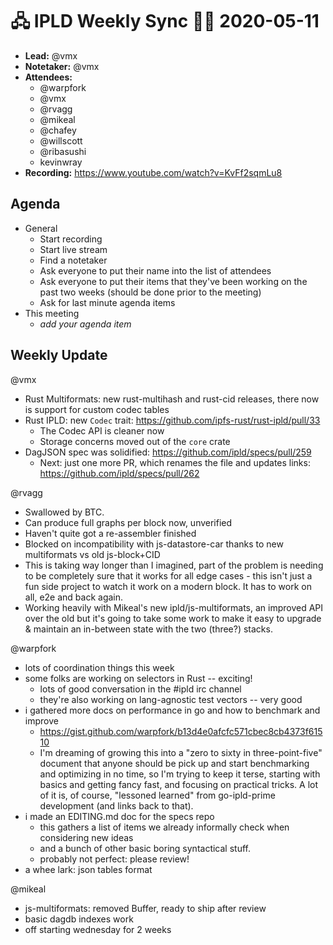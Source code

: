 # 🖧 IPLD Weekly Sync 🙌🏽 2020-05-11

- **Lead:** @vmx
- **Notetaker:** @vmx
- **Attendees:**
  - @warpfork
  - @vmx
  - @rvagg
  - @mikeal
  - @chafey
  - @willscott
  - @ribasushi
  - kevinwray
- **Recording:** https://www.youtube.com/watch?v=KvFf2sqmLu8

## Agenda

- General
  - Start recording
  - Start live stream
  - Find a notetaker
  - Ask everyone to put their name into the list of attendees
  - Ask everyone to put their items that they've been working on the past two weeks (should be done prior to the meeting)
  - Ask for last minute agenda items
- This meeting
  - _add your agenda item_


## Weekly Update

@vmx
 - Rust Multiformats: new rust-multihash and rust-cid releases, there now is support for custom codec tables
 - Rust IPLD: new `Codec` trait: https://github.com/ipfs-rust/rust-ipld/pull/33
   - The Codec API is cleaner now
   - Storage concerns moved out of the `core` crate
 - DagJSON spec was solidified: https://github.com/ipld/specs/pull/259
   - Next: just one more PR, which renames the file and updates links: https://github.com/ipld/specs/pull/262

@rvagg
 - Swallowed by BTC.
  - Can produce full graphs per block now, unverified
  - Haven't quite got a re-assembler finished
  - Blocked on incompatibility with js-datastore-car thanks to new multiformats vs old js-block+CID
  - This is taking way longer than I imagined, part of the problem is needing to be completely sure that it works for all edge cases - this isn't just a fun side project to watch it work on a modern block. It has to work on all, e2e and back again.
 - Working heavily with Mikeal's new ipld/js-multiformats, an improved API over the old but it's going to take some work to make it easy to upgrade & maintain an in-between state with the two (three?) stacks.

@warpfork
- lots of coordination things this week
- some folks are working on selectors in Rust -- exciting!
	- lots of good conversation in the #ipld irc channel
	- they're also working on lang-agnostic test vectors -- very good
- i gathered more docs on performance in go and how to benchmark and improve
	- https://gist.github.com/warpfork/b13d4e0afcfc571cbec8cb4373f61510
	- I'm dreaming of growing this into a "zero to sixty in three-point-five" document that anyone should be pick up and start benchmarking and optimizing in no time, so I'm trying to keep it terse, starting with basics and getting fancy fast, and focusing on practical tricks.  A lot of it is, of course, "lessoned learned" from go-ipld-prime development (and links back to that).
- i made an EDITING.md doc for the specs repo
	- this gathers a list of items we already informally check when considering new ideas
	- and a bunch of other basic boring syntactical stuff.
	- probably not perfect: please review!
- a whee lark: json tables format

@mikeal
- js-multiformats: removed Buffer, ready to ship after review
- basic dagdb indexes work
- off starting wednesday for 2 weeks
